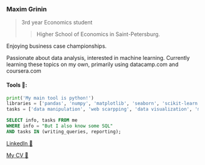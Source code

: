 ###  Maxim Grinin

> 3rd year Economics student
>> Higher School of Economics in Saint-Petersburg.

Enjoying business case championships. 

Passionate about data analysis, interested in machine learning. Currently learning these topics on my own, primarily using datacamp.com and coursera.com

#### Tools 🔧:

```python
print('My main tool is python!')
libraries = ['pandas', 'numpy', 'matplotlib', 'seaborn', 'scikit-learn']
tasks = ['data manipulation', 'web scarpping', 'data visualization', 'machine learning']
```
```sql
SELECT info, tasks FROM me
WHERE info = "But I also know some SQL"
AND tasks IN (writing_queries, reporting);
```

[LinkedIn 💼](https://www.linkedin.com/in/mkgrinin/)

[My CV 📃](https://www.dropbox.com/s/e3ci9s6xp4t8qsl/CV_Grinin_En.pdf?dl=0)
